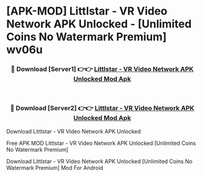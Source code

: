 # [APK-MOD] Littlstar - VR Video Network APK Unlocked - [Unlimited Coins No Watermark Premium] wv06u



<div align="center">
<h3>🔴 Download [Server1] 👉👉 <a href="https://momento.my/?title=Littlstar_-_VR_Video_Network_APK_Unlocked">Littlstar - VR Video Network APK Unlocked Mod Apk</a></h3><br>

<h3>🔴 Download [Server2] 👉👉 <a href="https://momento.my/?title=Littlstar_-_VR_Video_Network_APK_Unlocked">Littlstar - VR Video Network APK Unlocked Mod Apk</a></h3>
</div>



Download Littlstar - VR Video Network APK Unlocked 

Free APK MOD Littlstar - VR Video Network APK Unlocked [Unlimited Coins No Watermark Premium]

Download Littlstar - VR Video Network APK Unlocked [Unlimited Coins No Watermark Premium] Mod For Android
